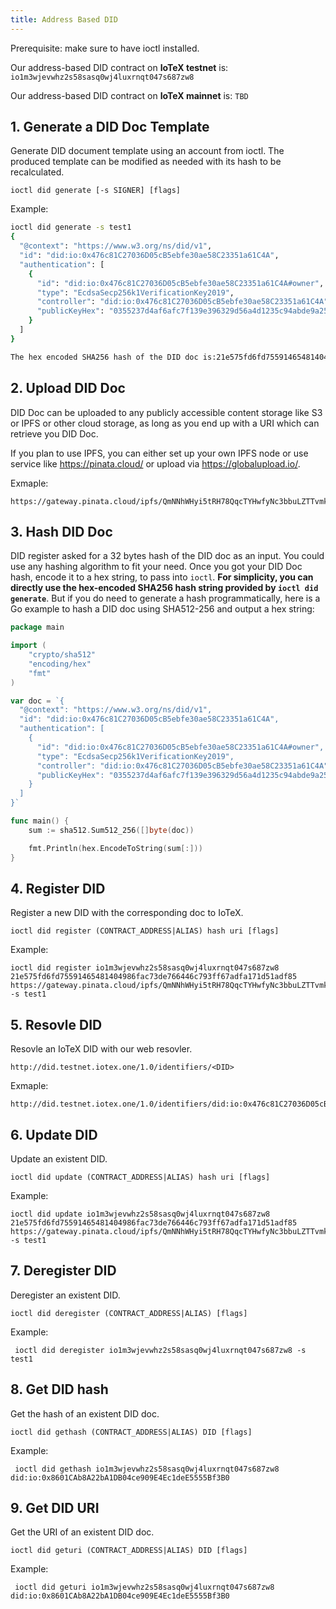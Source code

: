```yaml
---
title: Address Based DID
---
```


Prerequisite: make sure to have ioctl installed.

Our address-based DID contract on **IoTeX testnet** is: `io1m3wjevwhz2s58sasq0wj4luxrnqt047s687zw8`

Our address-based DID contract on **IoTeX mainnet** is: `TBD`


## 1. Generate a DID Doc Template

Generate DID document template using an account from ioctl. The produced template can be modified as needed with its hash to be recalculated.
```
ioctl did generate [-s SIGNER] [flags]
```

Example:

```bash
ioctl did generate -s test1
{
  "@context": "https://www.w3.org/ns/did/v1",
  "id": "did:io:0x476c81C27036D05cB5ebfe30ae58C23351a61C4A",
  "authentication": [
    {
      "id": "did:io:0x476c81C27036D05cB5ebfe30ae58C23351a61C4A#owner",
      "type": "EcdsaSecp256k1VerificationKey2019",
      "controller": "did:io:0x476c81C27036D05cB5ebfe30ae58C23351a61C4A",
      "publicKeyHex": "0355237d4af6afc7f139e396329d56a4d1235c94abde9a25782241774c06cccfb6"
    }
  ]
}

The hex encoded SHA256 hash of the DID doc is:21e575fd6fd75591465481404986fac73de766446c793ff67adfa171d51adf85
```

## 2. Upload DID Doc

DID Doc can be uploaded to any publicly accessible content storage like S3 or IPFS or other cloud storage, as long as you end up with a URI which can retrieve you DID Doc.

If you plan to use IPFS, you can either set up your own IPFS node or use service like https://pinata.cloud/ or upload via https://globalupload.io/. 

Exmaple:
```
https://gateway.pinata.cloud/ipfs/QmNNhWHyi5tRH78QqcTYHwfyNc3bbuLZTTvmk3UhWdAWjG
```

## 3. Hash DID Doc

DID register asked for a 32 bytes hash of the DID doc as an input. You could use any hashing algorithm to fit your need. Once you got your DID Doc hash, encode it to a hex string, to pass into `ioctl`. **For simplicity, you can directly use the hex-encoded SHA256 hash string provided by `ioctl did generate`**. But if you do need to generate a hash programmatically, here is a Go example to hash a DID doc using SHA512-256 and output a hex string:

```go
package main

import (
	"crypto/sha512"
	"encoding/hex"
	"fmt"
)

var doc = `{
  "@context": "https://www.w3.org/ns/did/v1",
  "id": "did:io:0x476c81C27036D05cB5ebfe30ae58C23351a61C4A",
  "authentication": [
    {
      "id": "did:io:0x476c81C27036D05cB5ebfe30ae58C23351a61C4A#owner",
      "type": "EcdsaSecp256k1VerificationKey2019",
      "controller": "did:io:0x476c81C27036D05cB5ebfe30ae58C23351a61C4A",
      "publicKeyHex": "0355237d4af6afc7f139e396329d56a4d1235c94abde9a25782241774c06cccfb6"
    }
  ]
}`

func main() {
	sum := sha512.Sum512_256([]byte(doc))

	fmt.Println(hex.EncodeToString(sum[:]))
}
```

## 4. Register DID

Register a new DID with the corresponding doc to IoTeX.

```
ioctl did register (CONTRACT_ADDRESS|ALIAS) hash uri [flags]
```

Example:

```
ioctl did register io1m3wjevwhz2s58sasq0wj4luxrnqt047s687zw8 21e575fd6fd75591465481404986fac73de766446c793ff67adfa171d51adf85 https://gateway.pinata.cloud/ipfs/QmNNhWHyi5tRH78QqcTYHwfyNc3bbuLZTTvmk3UhWdAWjG -s test1
```
## 5. Resovle DID

Resovle an IoTeX DID with our web resovler.

```
http://did.testnet.iotex.one/1.0/identifiers/<DID>
```

Exmaple:
```
http://did.testnet.iotex.one/1.0/identifiers/did:io:0x476c81C27036D05cB5ebfe30ae58C23351a61C4A
```

## 6. Update DID

Update an existent DID.

```
ioctl did update (CONTRACT_ADDRESS|ALIAS) hash uri [flags]
```
Example:

```
ioctl did update io1m3wjevwhz2s58sasq0wj4luxrnqt047s687zw8 21e575fd6fd75591465481404986fac73de766446c793ff67adfa171d51adf85 https://gateway.pinata.cloud/ipfs/QmNNhWHyi5tRH78QqcTYHwfyNc3bbuLZTTvmk3UhWdAWjG -s test1
```

## 7. Deregister DID

Deregister an existent DID.

```
ioctl did deregister (CONTRACT_ADDRESS|ALIAS) [flags]
```
Example:
```
 ioctl did deregister io1m3wjevwhz2s58sasq0wj4luxrnqt047s687zw8 -s test1
```

## 8. Get DID hash

Get the hash of an existent DID doc.

```
ioctl did gethash (CONTRACT_ADDRESS|ALIAS) DID [flags]
```
Example:
```
 ioctl did gethash io1m3wjevwhz2s58sasq0wj4luxrnqt047s687zw8 did:io:0x8601CAb8A22bA1DB04ce909E4Ec1deE5555Bf3B0
```

## 9. Get DID URI

Get the URI of an existent DID doc.

```
ioctl did geturi (CONTRACT_ADDRESS|ALIAS) DID [flags]
```
Example:
```
 ioctl did geturi io1m3wjevwhz2s58sasq0wj4luxrnqt047s687zw8 did:io:0x8601CAb8A22bA1DB04ce909E4Ec1deE5555Bf3B0
```

